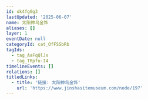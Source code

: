 ```yaml
---
id: ok4fg0g3
lastUpdated: '2025-06-07'
name: 太阳神鸟金饰
aliases: []
layer: 1
eventDate: null
categoryId: cat_OfFSSbRb
tagIds:
  - tag_AaFqQlJs
  - tag_TRpfu-I4
timelineEvents: []
relations: []
titledLinks:
  - title: '链接: 太阳神鸟金饰'
    url: 'https://www.jinshasitemuseum.com/node/197'
---
```


